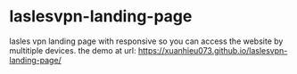 # laslesvpn-landing-page
lasles vpn landing page with responsive so you can access the website by multitiple devices.
the demo at url: https://xuanhieu073.github.io/laslesvpn-landing-page/
